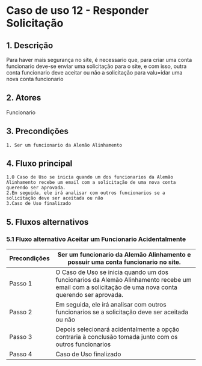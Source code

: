 # Caso de uso 12 - Responder Solicitação

## 1. Descrição

Para haver mais segurança no site, é necessario que, para criar uma conta funcionario deve-se enviar uma solicitação para o site, e com isso, outra conta funcionario deve aceitar ou não a solicitação para valu=idar uma nova conta funcionario

## 2. Atores

Funcionario

## 3. Precondições


	1. Ser um funcionario da Alemão Alinhamento
 
## 4. Fluxo principal

    1.O Caso de Uso se inicia quando um dos funcionarios da Alemão Alinhamento recebe um email com a solicitação de uma nova conta querendo ser aprovada.
    2.Em seguida, ele irá analisar com outros funcionarios se a solicitação deve ser aceitada ou não
    3.Caso de Uso finalizado

## 5. Fluxos alternativos

### 5.1 Fluxo alternativo Aceitar um Funcionario Acidentalmente

| **Precondições**  |  Ser um funcionario da Alemão Alinhamento e possuir uma conta funcionario no site.|
| --- | --- |
|        Passo 1           | O Caso de Uso se inicia quando um dos funcionarios da Alemão Alinhamento recebe um email com a solicitação de uma nova conta querendo ser aprovada.  |
| Passo 2        | Em seguida, ele irá analisar com outros funcionarios se a solicitação deve ser aceitada ou não   |
|        Passo 3           | Depois selecionará acidentalmente a opção contraria à conclusão tomada junto com os outros funcionarios|
|Passo 4| Caso de Uso finalizado|
